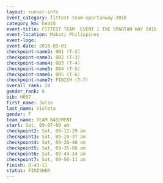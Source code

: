 ```yaml
---
layout: runner-info 
event_category: fittest-team-spartanway-2018 
category_km: heat6 
event-title: FITTEST TEAM  EVENT 1 THE SPARTAN WAY 2018 
event-location: Makati Philippines 
event-logo: 
event-date: 2018-03-01 
checkpoint-name2: OB1 (T-2) 
checkpoint-name3: OB2 (T-3) 
checkpoint-name4: OB3 (T-4) 
checkpoint-name5: OB4 (T-5) 
checkpoint-name6: OB5 (T-6) 
checkpoint-name7: FINISH (T-7) 
overall_rank: 24
gender_rank: 6
bib: H607
first_name: Julie
last_name: Violeta
gender: F
team_name: TEAM BASEMENT
start: Sat, 09-07-00 am
checkpoint2: Sat, 09-12-29 am
checkpoint3: Sat, 09-19-37 am
checkpoint4: Sat, 09-26-40 am
checkpoint5: Sat, 09-35-06 am
checkpoint6: Sat, 09-43-14 am
checkpoint7: Sat, 09-50-11 am
finish: 0-43-11
status: FINISHER
---
```

